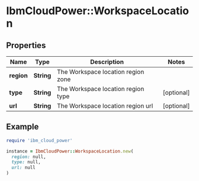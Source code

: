 # IbmCloudPower::WorkspaceLocation

## Properties

| Name | Type | Description | Notes |
| ---- | ---- | ----------- | ----- |
| **region** | **String** | The Workspace location region zone |  |
| **type** | **String** | The Workspace location region type | [optional] |
| **url** | **String** | The Workspace location region url | [optional] |

## Example

```ruby
require 'ibm_cloud_power'

instance = IbmCloudPower::WorkspaceLocation.new(
  region: null,
  type: null,
  url: null
)
```

